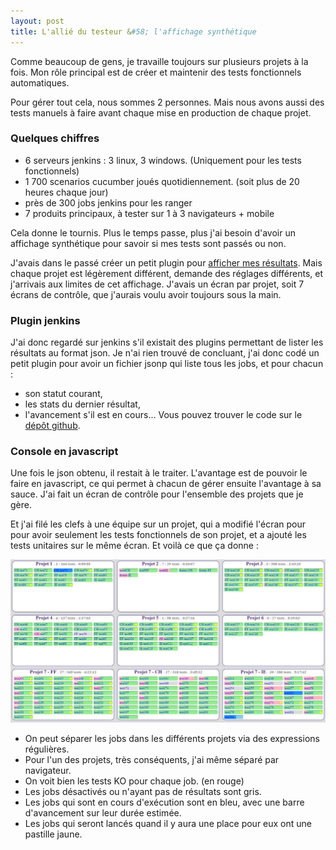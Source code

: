 ```yaml
---
layout: post
title: L'allié du testeur &#58; l'affichage synthétique
---
```


Comme beaucoup de gens, je travaille toujours sur plusieurs projets à la fois. Mon rôle principal est de créer et maintenir des tests fonctionnels automatiques.

Pour gérer tout cela, nous sommes 2 personnes. Mais nous avons aussi des tests manuels à faire avant chaque mise en production de chaque projet.

### Quelques chiffres

* 6 serveurs jenkins : 3 linux, 3 windows. (Uniquement pour les tests fonctionnels)
* 1 700 scenarios cucumber joués quotidiennement. (soit plus de 20 heures chaque jour)
* près de 300 jobs jenkins pour les ranger
* 7 produits principaux, à tester sur 1 à 3 navigateurs + mobile

Cela donne le tournis. Plus le temps passe, plus j'ai besoin d'avoir un affichage synthétique pour savoir si mes tests sont passés ou non.

J'avais dans le passé créer un petit plugin pour [afficher mes résultats](http://web-quality.over-blog.com/affichage-des-resultats-de-tests). Mais chaque projet est légèrement différent, demande des réglages différents, et j'arrivais aux limites de cet affichage. J'avais un écran par projet, soit 7 écrans de contrôle, que j'aurais voulu avoir toujours sous la main.

### Plugin jenkins

J'ai donc regardé sur jenkins s'il existait des plugins permettant de lister les résultats au format json. Je n'ai rien trouvé de concluant, j'ai donc codé un petit plugin pour avoir un fichier jsonp qui liste tous les jobs, et pour chacun :
* son statut courant,
* les stats du dernier résultat,
* l'avancement s'il est en cours...
Vous pouvez trouver le code sur le [dépôt github](https://github.com/fabrice31/jsonResult).

### Console en javascript

Une fois le json obtenu, il restait à le traiter. L'avantage est de pouvoir le faire en javascript, ce qui permet à chacun de gérer ensuite l'avantage à sa sauce. J'ai fait un écran de contrôle pour l'ensemble des projets que je gère.

Et j'ai filé les clefs à une équipe sur un projet, qui a modifié l'écran pour pour avoir seulement les tests fonctionnels de son projet, et a ajouté les tests unitaires sur le même écran.
Et voilà ce que ça donne :

![Jenkins show](/public/pictures/2014/jenkins-show.png "Ecran d'affichage jenkins")

* On peut séparer les jobs dans les différents projets via des expressions régulières.
* Pour l'un des projets, très conséquents, j'ai même séparé par navigateur.
* On voit bien les tests KO pour chaque job. (en rouge)
* Les jobs désactivés ou n'ayant pas de résultats sont gris.
* Les jobs qui sont en cours d'exécution sont en bleu, avec une barre d'avancement sur leur durée estimée.
* Les jobs qui seront lancés quand il y aura une place pour eux ont une pastille jaune.